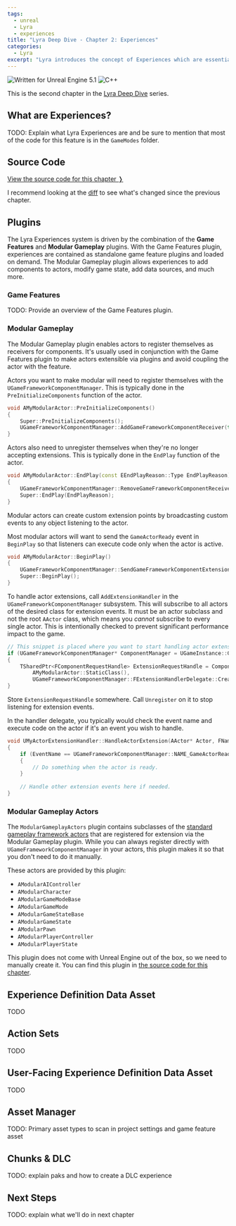 ```yaml
---
tags: 
  - unreal
  - Lyra
  - experiences
title: "Lyra Deep Dive - Chapter 2: Experiences"
categories: 
  - Lyra
excerpt: "Lyra introduces the concept of Experiences which are essentially modular game modes. In this chapter, we'll walk through various data assets that define an Experience."
---
```


<img src="https://img.shields.io/badge/Unreal%20Engine-5.1-informational" alt="Written for Unreal Engine 5.1"> <img src="https://img.shields.io/badge/-C%2B%2B-orange" alt="C++">

This is the second chapter in the [Lyra Deep Dive](https://unrealist.org/lyra-part-1) series.

## What are Experiences?
TODO: Explain what Lyra Experiences are and be sure to mention that most of the code for this feature is in the `GameModes` folder.

## Source Code
[View the source code for this chapter ❭](https://github.com/the-unrealist/lyra-deep-dive/tree/chapter2-experiences)

I recommend looking at the [diff](https://github.com/the-unrealist/lyra-deep-dive/compare/chapter1-introduction...chapter2-experiences) to see what's changed since the previous chapter.

## Plugins
The Lyra Experiences system is driven by the combination of the **Game Features** and **Modular Gameplay** plugins. With the Game Features plugin, experiences are contained as standalone game feature plugins and loaded on demand. The Modular Gameplay plugin allows experiences to add components to actors, modify game state, add data sources, and much more.

### Game Features
TODO: Provide an overview of the Game Features plugin.

### Modular Gameplay
The Modular Gameplay plugin enables actors to register themselves as receivers for components. It's usually used in conjunction with the Game Features plugin to make actors extensible via plugins and avoid coupling the actor with the feature.

Actors you want to make modular will need to register themselves with the `UGameFrameworkComponentManager`. This is typically done in the `PreInitializeComponents` function of the actor.

```cpp
void AMyModularActor::PreInitializeComponents()
{
    Super::PreInitializeComponents();
    UGameFrameworkComponentManager::AddGameFrameworkComponentReceiver(this);
}
```

Actors also need to unregister themselves when they're no longer accepting extensions. This is typically done in the `EndPlay` function of the actor.

```cpp
void AMyModularActor::EndPlay(const EEndPlayReason::Type EndPlayReason)
{
    UGameFrameworkComponentManager::RemoveGameFrameworkComponentReceiver(this);
    Super::EndPlay(EndPlayReason);
}
```

Modular actors can create custom extension points by broadcasting custom events to any object listening to the actor.

Most modular actors will want to send the `GameActorReady` event in `BeginPlay` so that listeners can execute code only when the actor is active.

```cpp
void AMyModularActor::BeginPlay()
{
    UGameFrameworkComponentManager::SendGameFrameworkComponentExtensionEvent(this, UGameFrameworkComponentManager::NAME_GameActorReady);
    Super::BeginPlay();
}
```

To handle actor extensions, call `AddExtensionHandler` in the `UGameFrameworkComponentManager` subsystem. This will subscribe to all actors of the desired class for extension events. It must be an actor subclass and not the root `AActor` class, which means you _cannot_ subscribe to every single actor. This is intentionally checked to prevent significant performance impact to the game.

```cpp
// This snippet is placed where you want to start handling actor extensions.
if (UGameFrameworkComponentManager* ComponentManager = UGameInstance::GetSubsystem<UGameFrameworkComponentManager>(GameInstance))
{			
    TSharedPtr<FComponentRequestHandle> ExtensionRequestHandle = ComponentManager->AddExtensionHandler(
        AMyModularActor::StaticClass(),
        UGameFrameworkComponentManager::FExtensionHandlerDelegate::CreateUObject(this, &ThisClass::HandleActorExtension));
}
```

Store `ExtensionRequestHandle` somewhere. Call `Unregister` on it to stop listening for extension events.

In the handler delegate, you typically would check the event name and execute code on the actor if it's an event you wish to handle.

```cpp
void UMyActorExtensionHandler::HandleActorExtension(AActor* Actor, FName EventName)
{
    if (EventName == UGameFrameworkComponentManager::NAME_GameActorReady)
    {
        // Do something when the actor is ready.
    }
    
    // Handle other extension events here if needed.
}
```

### Modular Gameplay Actors
The `ModularGameplayActors` plugin contains subclasses of the [standard gameplay framework actors](https://docs.unrealengine.com/5.1/en-US/gameplay-framework-quick-reference-in-unreal-engine/) that are registered for extension via the Modular Gameplay plugin. While you can always register directly with `UGameFrameworkComponentManager` in your actors, this plugin makes it so that you don't need to do it manually.

These actors are provided by this plugin:
* `AModularAIController`
* `AModularCharacter`
* `AModularGameModeBase`
* `AModularGameMode`
* `AModularGameStateBase`
* `AModularGameState`
* `AModularPawn`
* `AModularPlayerController`
* `AModularPlayerState`

This plugin does not come with Unreal Engine out of the box, so we need to manually create it. You can find this plugin in [the source code for this chapter](https://github.com/the-unrealist/lyra-deep-dive/tree/chapter2-experiences/LyraStarterGame/Plugins/ModularGameplayActors).

## Experience Definition Data Asset
TODO

## Action Sets
TODO

## User-Facing Experience Definition Data Asset
TODO

## Asset Manager
TODO: Primary asset types to scan in project settings and game feature asset

## Chunks & DLC
TODO: explain paks and how to create a DLC experience

## Next Steps
TODO: explain what we'll do in next chapter
